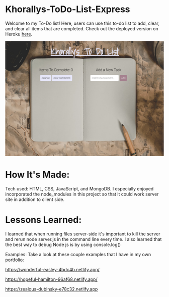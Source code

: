 # Khorallys-ToDo-List-Express

Welcome to my To-Do list! Here, users can use this to-do list to add, clear, and clear all items that are completed. Check out the deployed version on Heroku [here](https://khorallypexpress.herokuapp.com/).

![To-Do List Express](background2.jpg)

# How It's Made:
Tech used: HTML, CSS, JavaScript, and MongoDB. I especially enjoyed incorporated the node_modules in this project so that it could work server site in addition to client side.



# Lessons Learned:
I learned that when running files server-side it's important to kill the server and rerun node server.js in the command line every time.  I also learned that the best way to debug Node js is by using console.log()

Examples:
Take a look at these couple examples that I have in my own portfolio:

https://wonderful-easley-4bdc4b.netlify.app/

https://hopeful-hamilton-96af68.netlify.app/

https://zealous-dubinsky-e78c32.netlify.app
